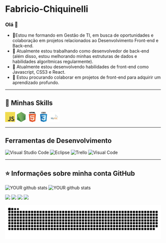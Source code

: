 <!--### Hi there 👋 -->

# Fabricio-Chiquinelli


### Olá 👋

- 👯Estou me formando em Gestão de TI, em busca de oportunidades e colaboração em projetos relacionados ao Desenvolvimento Front-end e Back-end.
- 🔭 Atualmente estou trabalhando como desenvolvedor de back-end (além disso, estou melhorando minhas estruturas de dados e habilidades algorítmicas regularmente).
- 🌱 Atualmente estou desenvolvendo habilidades de front-end como Javascript, CSS3 e React.
- 🤝 Estou procurando colaborar em projetos de front-end para adquirir um aprendizado profundo.

----

## 🚀 Minhas Skills

<code><img height="32" src="https://raw.githubusercontent.com/github/explore/80688e429a7d4ef2fca1e82350fe8e3517d3494d/topics/javascript/javascript.png" alt="Javascript"/></code>
<code><img height="32" src="https://raw.githubusercontent.com/github/explore/80688e429a7d4ef2fca1e82350fe8e3517d3494d/topics/nodejs/nodejs.png" alt="Nodejs"/></code>
<code><img height="32" src="https://raw.githubusercontent.com/github/explore/80688e429a7d4ef2fca1e82350fe8e3517d3494d/topics/html/html.png" alt="HTML5"/></code>
<code><img height="32" src="https://raw.githubusercontent.com/github/explore/80688e429a7d4ef2fca1e82350fe8e3517d3494d/topics/css/css.png" alt="CSS"/></code>
<code><img height="32" src="https://raw.githubusercontent.com/github/explore/80688e429a7d4ef2fca1e82350fe8e3517d3494d/topics/mysql/mysql.png" alt="MySQL"/></code>

 ----
## Ferramentas de Desenvolvimento

  ![Visual Studio Code](https://img.shields.io/badge/-Visual%20Studio%20Code-333333?style=flat&logo=visual-studio-code&logoColor=007ACC)
  ![Eclipse](https://img.shields.io/badge/-Eclipse-333333?style=flat&logo=eclipse-ide&logoColor=2C2255)
  ![Trello](https://img.shields.io/badge/-Trello-333333?style=flat&logo=trello&logoColor=007ACC)
    ![Visual Code](https://img.shields.io/badge/-Visual%20Code-333333?style=flat&logo=visual-code&logoColor=007ACC)

 

----
## ⭐ Informações sobre minha conta GitHub

![YOUR github stats](https://github-readme-stats.vercel.app/api?username=chiquinelli&theme=chartreuse-dark&show_icons=true)
![YOUR github stats](https://github-readme-stats.vercel.app/api/top-langs/?username=chiquinelli&theme=chartreuse-dark&show_icons=true)


[<img src="https://img.shields.io/badge/twitter-%231DA1F2.svg?&style=for-the-badge&logo=twitter&logoColor=white" />](https://twitter.com/chiquinelli) 
[<img src="https://img.shields.io/badge/linkedin-%230077B5.svg?&style=for-the-badge&logo=linkedin&logoColor=white" />](https://www.linkedin.com/in/fabricio-chiquinelli-00b78a150/) 
[<img src = "https://img.shields.io/badge/instagram-%23E4405F.svg?&style=for-the-badge&logo=instagram&logoColor=white">](https://www.instagram.com/fchiquinelli/) 
[<img src = "https://img.shields.io/badge/facebook-%231877F2.svg?&style=for-the-badge&logo=facebook&logoColor=white">](https://www.facebook.com/people/Fabricio-Chiquinelli/100010218095627/)


![snake animation](https://github.com/Chiquinelli/Chiquinelli/blob/output/github-contribution-grid-snake.svg)


<!--
**chiquinelli/Chiquinelli** is a ✨ _special_ ✨ repository because its `README.md` (this file) appears on your GitHub profile.

Here are some ideas to get you started:

- 🔭 I’m currently working on ...
- 🌱 I’m currently learning ...
- 👯 I’m looking to collaborate on ...
- 🤔 I’m looking for help with ...
- 💬 Ask me about ...
- 📫 How to reach me: ...
- 😄 Pronouns: ...
- ⚡ Fun fact: ...
-->
